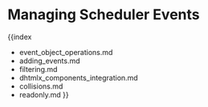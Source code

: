 Managing Scheduler Events
========================================
{{index
- event_object_operations.md
- adding_events.md
- filtering.md
- dhtmlx_components_integration.md
- collisions.md
- readonly.md
}}